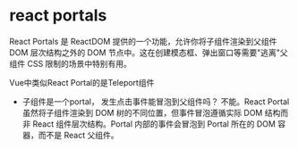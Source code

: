 # react portals

React Portals 是 ReactDOM 提供的一个功能，允许你将子组件渲染到父组件 DOM 层次结构之外的 DOM 节点中。这在创建模态框、弹出窗口等需要"逃离"父组件 CSS 限制的场景中特别有用。

Vue中类似React Portal的是Teleport组件

- 子组件是一个portal， 发生点击事件能冒泡到父组件吗？
不能。React Portal 虽然将子组件渲染到 DOM 树的不同位置，但事件冒泡遵循实际 DOM 结构而非 React 组件层次结构。Portal 内部的事件会冒泡到 Portal 所在的 DOM 容器，而不是 React 父组件。